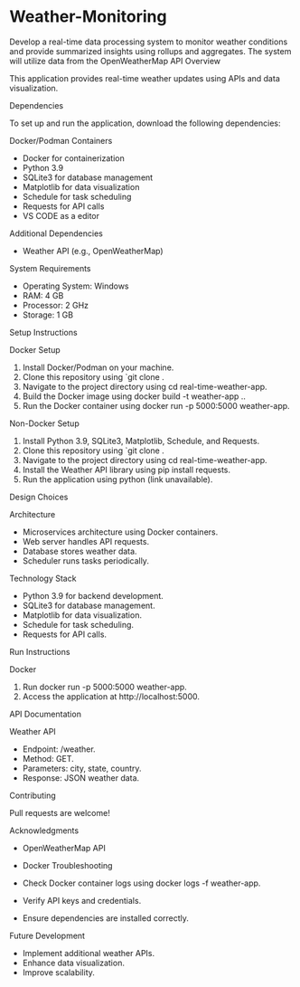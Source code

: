 # Weather-Monitoring
Develop a real-time data processing system to monitor weather conditions and provide summarized insights using rollups and aggregates. The system will utilize data from the OpenWeatherMap API
Overview

This application provides real-time weather updates using APIs and data visualization.

Dependencies

To set up and run the application, download the following dependencies:

Docker/Podman Containers

- Docker for containerization
- Python 3.9
- SQLite3 for database management
- Matplotlib for data visualization
- Schedule for task scheduling
- Requests for API calls
- VS CODE as a editor

Additional Dependencies

- Weather API (e.g., OpenWeatherMap)
  

System Requirements

- Operating System: Windows
- RAM: 4 GB
- Processor: 2 GHz
- Storage: 1 GB

Setup Instructions

Docker Setup

1. Install Docker/Podman on your machine.
2. Clone this repository using `git clone .
3. Navigate to the project directory using cd real-time-weather-app.
4. Build the Docker image using docker build -t weather-app ..
5. Run the Docker container using docker run -p 5000:5000 weather-app.

Non-Docker Setup

1. Install Python 3.9, SQLite3, Matplotlib, Schedule, and Requests.
2. Clone this repository using `git clone .
3. Navigate to the project directory using cd real-time-weather-app.
4. Install the Weather API library using pip install requests.
5. Run the application using python (link unavailable).

Design Choices

Architecture

- Microservices architecture using Docker containers.
- Web server handles API requests.
- Database stores weather data.
- Scheduler runs tasks periodically.

Technology Stack

- Python 3.9 for backend development.
- SQLite3 for database management.
- Matplotlib for data visualization.
- Schedule for task scheduling.
- Requests for API calls.

Run Instructions

Docker

1. Run docker run -p 5000:5000 weather-app.
2. Access the application at http://localhost:5000.



API Documentation

Weather API

- Endpoint: /weather.
- Method: GET.
- Parameters: city, state, country.
- Response: JSON weather data.

Contributing

Pull requests are welcome!


Acknowledgments

- OpenWeatherMap API
- Docker
Troubleshooting

- Check Docker container logs using docker logs -f weather-app.
- Verify API keys and credentials.
- Ensure dependencies are installed correctly.

Future Development

- Implement additional weather APIs.
- Enhance data visualization.
- Improve scalability.
